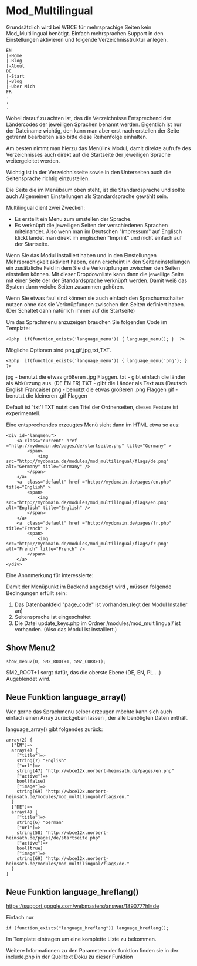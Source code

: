 # Mod_Multilingual 

Grundsätzlich wird bei WBCE  für mehrsprachige Seiten kein Mod_Multilingual benötigt. Einfach mehrsprachen Support in den Einstellungen aktivieren und folgende Verzeichnisstruktur anlegen.

````
EN
|-Home
|-Blog
|-About
DE
|-Start
|-Blog
|-Über Mich
FR
.
.
.
````

Wobei darauf zu achten ist, das die Verzeichnisse Entsprechend der Ländercodes der jeweiligen Sprachen benannt werden. Eigentlich ist nur der Dateiname wichtig, den kann man aber erst nach erstellen der Seite getrennt bearbeiten also bitte diese Reihenfolge einhalten.  

Am besten nimmt man hierzu das Menülink Modul, damit direkte aufrufe des Verzeichnisses auch direkt auf die Startseite der jeweiligen Sprache weitergeleitet werden. 

Wichtig ist in der Verzeichnisseite sowie in den Unterseiten auch die Seitensprache richtig einzustellen. 

Die Seite die im Menübaum oben steht, ist die Standardsprache und sollte auch Allgemeinen Einstellungen als Standardsprache gewählt sein. 

Multilingual dient zwei Zwecken:

- Es erstellt ein Menu zum umstellen der Sprache.
- Es verknüpft die jeweiligen Seiten der verschiedenen Sprachen miteinander. Also wenn man im Deutschen "Impressum" auf Englisch klickt landet man direkt im englischen "Imprint" und nicht einfach auf der Startseite.

Wenn Sie das Modul installiert haben und in den Einstellungen Mehrsprachigkeit aktiviert haben, dann erscheint in den Seiteneinstellungen ein zusätzliche Feld in dem Sie die Verknüpfungen zwischen den Seiten einstellen können. Mit dieser Dropdownliste kann dann die jeweilige Seite mit einer Seite der der Standardsprache verknüpft werden. Damit weiß das System dann welche Seiten zusammen gehören.

Wenn Sie etwas faul sind können sie auch einfach den Sprachumschalter nutzen ohne das sie Verknüpfungen zwischen den Seiten definiert haben. (Der Schaltet dann natürlich immer auf die Startseite)

Um das Sprachmenu anzuzeigen brauchen Sie folgenden Code im Template:

````
<?php  if(function_exists('language_menu')) { language_menu(); }  ?>
````

Mögliche Optionen sind png,gif,jpg,txt,TXT.

```` 
<?php  if(function_exists('language_menu')) { language_menu('png'); }  ?>
````

jpg - benutzt die etwas größeren .jpg Flaggen.
txt - gibt einfach die länder als Abkürzung aus. (DE EN FR)
TXT - gibt die Länder als Text aus (Deutsch English Francaise)
png - benutzt die etwas größeren .png Flaggen
gif - benutzt die kleineren .gif Flaggen

Default ist 'txt'!
TXT nutzt den Titel der Ordnerseiten, dieses Feature ist experimentell. 

Eine entsprechendes erzeugtes Menü sieht dann im HTML etwa so aus:

````
<div id="langmenu">
    <a class="current" href ="http://mydomain.de/pages/de/startseite.php" title="Germany" >
        <span>
            <img src="http://mydomain.de/modules/mod_multilingual/flags/de.png" alt="Germany" title="Germany" />
        </span>
    </a>
    <a  class="default" href ="http://mydomain.de/pages/en.php" title="English" >
        <span>
            <img src="http://mydomain.de/modules/mod_multilingual/flags/en.png" alt="English" title="English" />
        </span>
    </a>
    <a  class="default" href ="http://mydomain.de/pages/fr.php" title="French" >
        <span>
            <img src="http://mydomain.de/modules/mod_multilingual/flags/fr.png" alt="French" title="French" />
        </span>
    </a>
</div>
````

Eine Annnmerkung für interessierte:

Damit der Menüpunkt im Backend angezeigt wird ,
müssen folgende Bedingungen erfüllt sein:

1. Das Datenbankfeld "page_code" ist vorhanden.(legt der Modul Installer an)
2. Seitensprache ist eingeschaltet
3. Die Datei update_keys.php im Ordner /modules/mod_multilingual/ ist vorhanden.
   (Also das Modul ist installiert.)

## Show Menu2

````
show_menu2(0, SM2_ROOT+1, SM2_CURR+1);
````

SM2_ROOT+1 sorgt dafür, das die oberste Ebene (DE, EN, PL....) Augeblendet wird.  

## Neue Funktion language_array()

Wer gerne das Sprachmenu selber erzeugen möchte kann sich auch einfach einen Array zurückgeben lassen , der alle benötigten Daten enthält. 

language_array() gibt folgendes zurück:

````
array(2) {
  ["EN"]=>
  array(4) {
    ["title"]=>
    string(7) "English"
    ["url"]=>
    string(47) "http://wbce12x.norbert-heimsath.de/pages/en.php"
    ["active"]=>
    bool(false)
    ["image"]=>
    string(69) "http://wbce12x.norbert-heimsath.de/modules/mod_multilingual/flags/en."
  }
  ["DE"]=>
  array(4) {
    ["title"]=>
    string(6) "German"
    ["url"]=>
    string(58) "http://wbce12x.norbert-heimsath.de/pages/de/startseite.php"
    ["active"]=>
    bool(true)
    ["image"]=>
    string(69) "http://wbce12x.norbert-heimsath.de/modules/mod_multilingual/flags/de."
  }
}
````

## Neue Funktion language_hreflang()

https://support.google.com/webmasters/answer/189077?hl=de

Einfach nur 

````
if (function_exists("language_hreflang")) language_hreflang();
````
Im Template eintragen um eine komplette Liste zu bekommen.  

Weitere Informationen zu den Parametern der funktion finden sie in der include.php in der Quelltext Doku zu dieser Funktion
